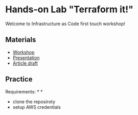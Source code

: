 # Hands-on Lab "Terraform it!"

Welcome to Infrastructure as Code first touch workshop! 

## Materials

* [Workshop](https://youtu.be/d4bxNeVAduA)
* [Presentation](./slides.pdf)
* [Article draft](./article-draft.pdf)

## Practice

Requirements:
*
*

* clone the reposiroty
* setup AWS credentials 
